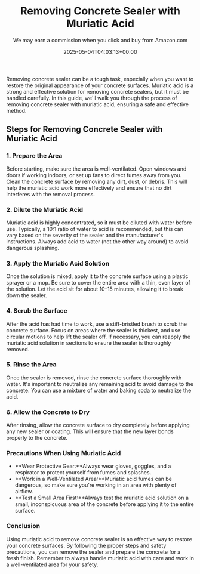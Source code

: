 ﻿---
author: We may earn a commission when you click and buy from Amazon.com
layout: post
title: Removing Concrete Sealer with Muriatic Acid
date: '2025-05-04T04:03:13+00:00'
categories:
- Guide
tags: []
slug: /removing-concrete-sealer-with-muriatic-acid/
lastmod: 2025-05-07T12:21:28+03:00
---

Removing concrete sealer can be a tough task, especially when you want to restore the original appearance of your concrete surfaces. Muriatic acid is a strong and effective solution for removing concrete sealers, but it must be handled carefully. In this guide, we'll walk you through the process of removing concrete sealer with muriatic acid, ensuring a safe and effective method.
## Steps for Removing Concrete Sealer with Muriatic Acid
### 1. Prepare the Area
Before starting, make sure the area is well-ventilated. Open windows and doors if working indoors, or set up fans to direct fumes away from you. Clean the concrete surface by removing any dirt, dust, or debris. This will help the muriatic acid work more effectively and ensure that no dirt interferes with the removal process.
### 2. Dilute the Muriatic Acid
Muriatic acid is highly concentrated, so it must be diluted with water before use. Typically, a 10:1 ratio of water to acid is recommended, but this can vary based on the severity of the sealer and the manufacturer's instructions. Always add acid to water (not the other way around) to avoid dangerous splashing.
### 3. Apply the Muriatic Acid Solution
Once the solution is mixed, apply it to the concrete surface using a plastic sprayer or a mop. Be sure to cover the entire area with a thin, even layer of the solution. Let the acid sit for about 10–15 minutes, allowing it to break down the sealer.
### 4. Scrub the Surface
After the acid has had time to work, use a stiff-bristled brush to scrub the concrete surface. Focus on areas where the sealer is thickest, and use circular motions to help lift the sealer off. If necessary, you can reapply the muriatic acid solution in sections to ensure the sealer is thoroughly removed.
### 5. Rinse the Area
Once the sealer is removed, rinse the concrete surface thoroughly with water. It's important to neutralize any remaining acid to avoid damage to the concrete. You can use a mixture of water and baking soda to neutralize the acid.
### 6. Allow the Concrete to Dry
After rinsing, allow the concrete surface to dry completely before applying any new sealer or coating. This will ensure that the new layer bonds properly to the concrete.
### Precautions When Using Muriatic Acid
- **Wear Protective Gear:**Always wear gloves, goggles, and a respirator to protect yourself from fumes and splashes.
- **Work in a Well-Ventilated Area:**Muriatic acid fumes can be dangerous, so make sure you're working in an area with plenty of airflow.
- **Test a Small Area First:**Always test the muriatic acid solution on a small, inconspicuous area of the concrete before applying it to the entire surface.
### Conclusion
Using muriatic acid to remove concrete sealer is an effective way to restore your concrete surfaces. By following the proper steps and safety precautions, you can remove the sealer and prepare the concrete for a fresh finish. Remember to always handle muriatic acid with care and work in a well-ventilated area for your safety.